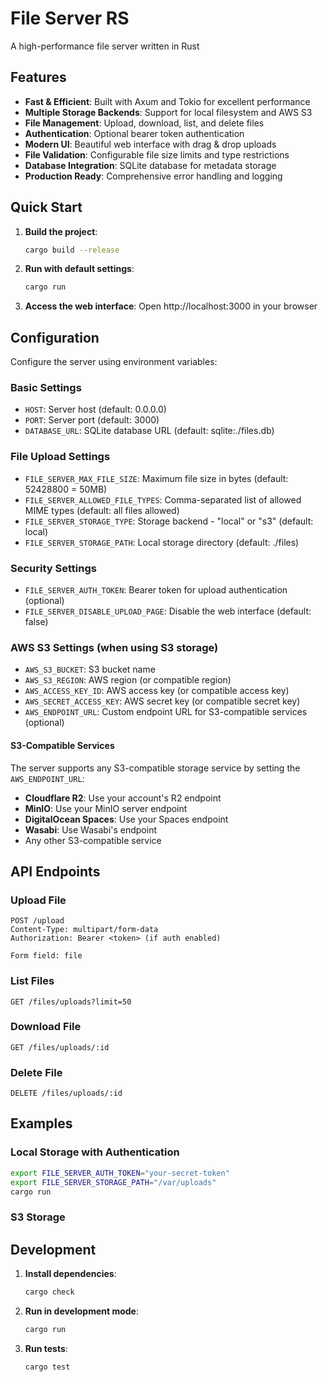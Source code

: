 # File Server RS

A high-performance file server written in Rust

## Features

- **Fast & Efficient**: Built with Axum and Tokio for excellent performance
- **Multiple Storage Backends**: Support for local filesystem and AWS S3
- **File Management**: Upload, download, list, and delete files
- **Authentication**: Optional bearer token authentication
- **Modern UI**: Beautiful web interface with drag & drop uploads
- **File Validation**: Configurable file size limits and type restrictions
- **Database Integration**: SQLite database for metadata storage
- **Production Ready**: Comprehensive error handling and logging

## Quick Start

1. **Build the project**:

   ```bash
   cargo build --release
   ```

2. **Run with default settings**:

   ```bash
   cargo run
   ```

3. **Access the web interface**:
   Open http://localhost:3000 in your browser

## Configuration

Configure the server using environment variables:

### Basic Settings

- `HOST`: Server host (default: 0.0.0.0)
- `PORT`: Server port (default: 3000)
- `DATABASE_URL`: SQLite database URL (default: sqlite:./files.db)

### File Upload Settings

- `FILE_SERVER_MAX_FILE_SIZE`: Maximum file size in bytes (default: 52428800 = 50MB)
- `FILE_SERVER_ALLOWED_FILE_TYPES`: Comma-separated list of allowed MIME types (default: all files allowed)
- `FILE_SERVER_STORAGE_TYPE`: Storage backend - "local" or "s3" (default: local)
- `FILE_SERVER_STORAGE_PATH`: Local storage directory (default: ./files)

### Security Settings

- `FILE_SERVER_AUTH_TOKEN`: Bearer token for upload authentication (optional)
- `FILE_SERVER_DISABLE_UPLOAD_PAGE`: Disable the web interface (default: false)

### AWS S3 Settings (when using S3 storage)

- `AWS_S3_BUCKET`: S3 bucket name
- `AWS_S3_REGION`: AWS region (or compatible region)
- `AWS_ACCESS_KEY_ID`: AWS access key (or compatible access key)
- `AWS_SECRET_ACCESS_KEY`: AWS secret key (or compatible secret key)
- `AWS_ENDPOINT_URL`: Custom endpoint URL for S3-compatible services (optional)

#### S3-Compatible Services

The server supports any S3-compatible storage service by setting the `AWS_ENDPOINT_URL`:

- **Cloudflare R2**: Use your account's R2 endpoint
- **MinIO**: Use your MinIO server endpoint
- **DigitalOcean Spaces**: Use your Spaces endpoint
- **Wasabi**: Use Wasabi's endpoint
- Any other S3-compatible service

## API Endpoints

### Upload File

```
POST /upload
Content-Type: multipart/form-data
Authorization: Bearer <token> (if auth enabled)

Form field: file
```

### List Files

```
GET /files/uploads?limit=50
```

### Download File

```
GET /files/uploads/:id
```

### Delete File

```
DELETE /files/uploads/:id
```

## Examples

### Local Storage with Authentication

```bash
export FILE_SERVER_AUTH_TOKEN="your-secret-token"
export FILE_SERVER_STORAGE_PATH="/var/uploads"
cargo run
```

### S3 Storage

## Development

1. **Install dependencies**:

   ```bash
   cargo check
   ```

2. **Run in development mode**:

   ```bash
   cargo run
   ```

3. **Run tests**:
   ```bash
   cargo test
   ```

```

```
